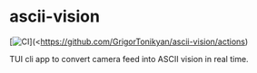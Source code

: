# ascii-vision

[![CI](https://github.com/GrigorTonikyan/ascii-vision/workflows/CI/badge.svg)](<https://github.com/GrigorTonikyan/ascii-vision/actions)

TUI cli app to convert camera feed into ASCII vision in real time.
